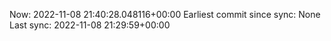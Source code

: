 Now: 2022-11-08 21:40:28.048116+00:00 Earliest commit since sync: None Last sync: 2022-11-08 21:29:59+00:00
